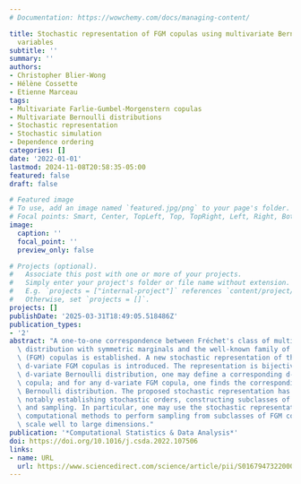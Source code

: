 ```yaml
---
# Documentation: https://wowchemy.com/docs/managing-content/

title: Stochastic representation of FGM copulas using multivariate Bernoulli random
  variables
subtitle: ''
summary: ''
authors:
- Christopher Blier-Wong
- Hélène Cossette
- Etienne Marceau
tags:
- Multivariate Farlie-Gumbel-Morgenstern copulas
- Multivariate Bernoulli distributions
- Stochastic representation
- Stochastic simulation
- Dependence ordering
categories: []
date: '2022-01-01'
lastmod: 2024-11-08T20:58:35-05:00
featured: false
draft: false

# Featured image
# To use, add an image named `featured.jpg/png` to your page's folder.
# Focal points: Smart, Center, TopLeft, Top, TopRight, Left, Right, BottomLeft, Bottom, BottomRight.
image:
  caption: ''
  focal_point: ''
  preview_only: false

# Projects (optional).
#   Associate this post with one or more of your projects.
#   Simply enter your project's folder or file name without extension.
#   E.g. `projects = ["internal-project"]` references `content/project/deep-learning/index.md`.
#   Otherwise, set `projects = []`.
projects: []
publishDate: '2025-03-31T18:49:05.518486Z'
publication_types:
- '2'
abstract: "A one-to-one correspondence between Fréchet's class of multivariate Bernoulli\
  \ distribution with symmetric marginals and the well-known family of Farlie-Gumbel-Morgenstern\
  \ (FGM) copulas is established. A new stochastic representation of the family of\
  \ d-variate FGM copulas is introduced. The representation is bijective: from any\
  \ d-variate Bernoulli distribution, one may define a corresponding d-variate FGM\
  \ copula; and for any d-variate FGM copula, one finds the corresponding d-variate\
  \ Bernoulli distribution. The proposed stochastic representation has many advantages,\
  \ notably establishing stochastic orders, constructing subclasses of FGM copulas\
  \ and sampling. In particular, one may use the stochastic representation to develop\
  \ computational methods to perform sampling from subclasses of FGM copulas, which\
  \ scale well to large dimensions."
publication: '*Computational Statistics & Data Analysis*'
doi: https://doi.org/10.1016/j.csda.2022.107506
links:
- name: URL
  url: https://www.sciencedirect.com/science/article/pii/S016794732200086X
---
```

